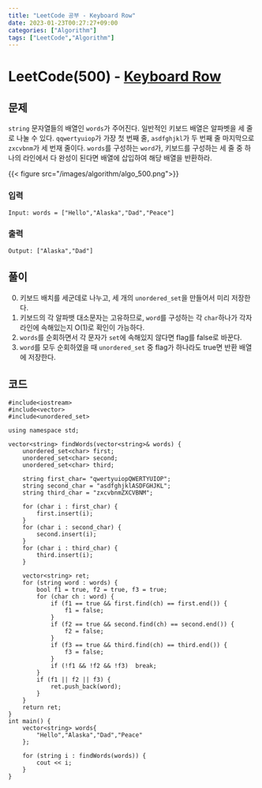```yaml
---
title: "LeetCode 공부 - Keyboard Row"
date: 2023-01-23T00:27:27+09:00
categories: ["Algorithm"]
tags: ["LeetCode","Algorithm"]
---
```


# LeetCode(500) - [Keyboard Row](https://leetcode.com/problems/keyboard-row/description/)

## 문제
`string` 문자열들의 배열인 `words`가 주어진다. 일반적인 키보드 배열은 알파벳을 세 줄로 나눌 수 있다. `qqwertyuiop`가 가장 첫 번째 줄, `asdfghjkl`가 두 번째 줄 마지막으로 `zxcvbnm`가 세 번재 줄이다. `words`를 구성하는 `word`가, 키보드를 구성하는 세 줄 중 하나의 라인에서 다 완성이 된다면 배열에 삽입하여 해당 배열을 반환하라.

{{< figure src="/images/algorithm/algo_500.png">}}


### 입력
```
Input: words = ["Hello","Alaska","Dad","Peace"]
```

### 출력
```
Output: ["Alaska","Dad"]
```

## 풀이
0. 키보드 배치를 세군데로 나누고, 세 개의 `unordered_set`을 만들어서 미리 저장한다.
1. 키보드의 각 알파뱃 대소문자는 고유하므로, `word`를 구성하는 각 `char`하나가 각자 라인에 속해있는지 O(1)로 확인이 가능하다.
2. `words`를 순회하면서 각 문자가 `set`에 속해있지 않다면 flag를 false로 바꾼다.
3. `word`를 모두 순회하였을 때 `unordered_set` 중 flag가 하나라도 true면 반환 배열에 저장한다.

## 코드
```
#include<iostream>
#include<vector>
#include<unordered_set>

using namespace std;

vector<string> findWords(vector<string>& words) {
    unordered_set<char> first;
    unordered_set<char> second;
    unordered_set<char> third;

    string first_char= "qwertyuiopQWERTYUIOP";
    string second_char = "asdfghjklASDFGHJKL";
    string third_char = "zxcvbnmZXCVBNM";

    for (char i : first_char) {
        first.insert(i);
    }
    for (char i : second_char) {
        second.insert(i);
    }
    for (char i : third_char) {
        third.insert(i);
    }

    vector<string> ret;
    for (string word : words) {
        bool f1 = true, f2 = true, f3 = true;
        for (char ch : word) {
            if (f1 == true && first.find(ch) == first.end()) {
                f1 = false;
            }
            if (f2 == true && second.find(ch) == second.end()) {
                f2 = false;
            }
            if (f3 == true && third.find(ch) == third.end()) {
                f3 = false;
            }
            if (!f1 && !f2 && !f3)  break;
        }
        if (f1 || f2 || f3) {
            ret.push_back(word);
        }
    }
    return ret;
}
int main() {
    vector<string> words{
        "Hello","Alaska","Dad","Peace"
    };

    for (string i : findWords(words)) {
        cout << i;
    }
}
```